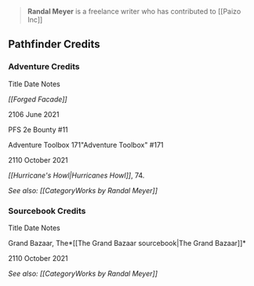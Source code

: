 ---
---

> **Randal Meyer** is a freelance writer who has contributed to [[Paizo Inc]]


## Pathfinder Credits


### Adventure Credits



Title
Date
Notes


*[[Forged Facade]]*

2106 June 2021

PFS 2e Bounty #11


Adventure Toolbox 171"Adventure Toolbox" #171

2110 October 2021

*[[Hurricane's Howl|Hurricanes Howl]]*, 74.


*See also: [[CategoryWorks by Randal Meyer]]*

### Sourcebook Credits



Title
Date
Notes


Grand Bazaar, The*[[The Grand Bazaar sourcebook|The Grand Bazaar]]*

2110 October 2021




*See also: [[CategoryWorks by Randal Meyer]]*





